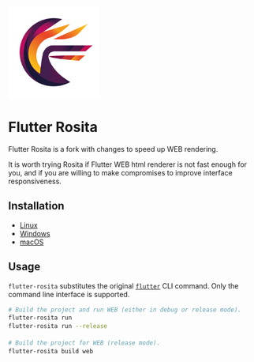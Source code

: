 <img alt="Flutter Rosita" src="assets/rosita_full_logo.png" width="185" height="185">

# Flutter Rosita

Flutter Rosita is a fork with changes to speed up WEB rendering.

It is worth trying Rosita if Flutter WEB html renderer is not fast enough for you, and if you are willing to make compromises to improve interface responsiveness.

## Installation

- [Linux](linux-install.md)
- [Windows](windows-install.md)
- [macOS](macos-install.md)

## Usage

`flutter-rosita` substitutes the original [`flutter`](https://docs.flutter.dev/reference/flutter-cli) CLI command. Only the command line interface is supported.

```sh
# Build the project and run WEB (either in debug or release mode).
flutter-rosita run
flutter-rosita run --release

# Build the project for WEB (release mode).
flutter-rosita build web
```